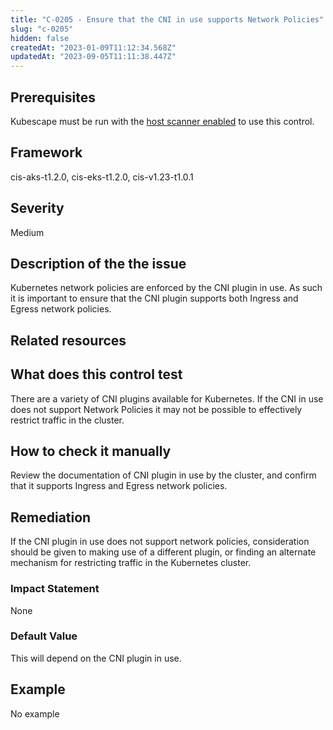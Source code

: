 ```yaml
---
title: "C-0205 - Ensure that the CNI in use supports Network Policies"
slug: "c-0205"
hidden: false
createdAt: "2023-01-09T11:12:34.568Z"
updatedAt: "2023-09-05T11:11:38.447Z"
---
```

## Prerequisites
Kubescape must be run with the [host scanner enabled](/docs/scanning/#the-host-scanner) to use this control.
## Framework
cis-aks-t1.2.0, cis-eks-t1.2.0, cis-v1.23-t1.0.1
## Severity
Medium
## Description of the the issue
Kubernetes network policies are enforced by the CNI plugin in use. As such it is important to ensure that the CNI plugin supports both Ingress and Egress network policies.
## Related resources

## What does this control test
There are a variety of CNI plugins available for Kubernetes. If the CNI in use does not support Network Policies it may not be possible to effectively restrict traffic in the cluster.
## How to check it manually
Review the documentation of CNI plugin in use by the cluster, and confirm that it supports Ingress and Egress network policies.
## Remediation
If the CNI plugin in use does not support network policies, consideration should be given to making use of a different plugin, or finding an alternate mechanism for restricting traffic in the Kubernetes cluster.
### Impact Statement
None
### Default Value
This will depend on the CNI plugin in use.
## Example
No example